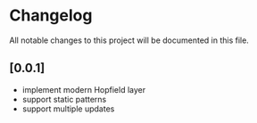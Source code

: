 # Changelog

All notable changes to this project will be documented in this file.

## [0.0.1]

- implement modern Hopfield layer
- support static patterns
- support multiple updates
